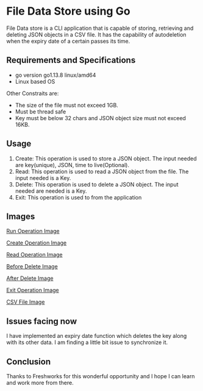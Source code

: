 # File Data Store using Go

File Data store is a CLI application that is capable of storing, retrieving and deleting JSON objects in a CSV file. It has the capability of autodeletion when the expiry date of a certain passes its time.
## Requirements and Specifications

- go version go1.13.8 linux/amd64
- Linux based OS

Other Constraits are:
- The size of the file must not exceed 1GB.
- Must be thread safe
- Key must be below 32 chars and JSON object size must not exceed 16KB.

## Usage
1. Create:
This operation is used to store a JSON object. The input needed are key(unique), JSON, time to live(Optional).
2. Read:
This operation is used to read a JSON object from the file. The input needed is a Key.
3. Delete:
This operation is used to delete a JSON object. The input needed are needed is a Key.
4. Exit:
This operation is used to from the application

## Images
<a href = "https://drive.google.com/file/d/19Bj2qbymOTWm5bqPHemgNqmdeUo5brBd/view?usp=sharing">Run Operation Image</a>

<a href = "https://drive.google.com/file/d/16Hw4mJawbXij0PZs8V8WeFxfqabh0Per/view?usp=sharing">Create Operation Image</a>

<a href = "https://drive.google.com/file/d/1LodafV_CBuhp9mewthIIzA2PT2X31sKQ/view?usp=sharing">Read Operation Image</a>

<a href = "https://drive.google.com/file/d/1ZZTMzLf7evHwA6k06vx6Qi-Pm4XTh3kZ/view?usp=sharing">Before Delete Image</a>

<a href = "https://drive.google.com/file/d/1x8NoOd4WH0wJKrP4eZj-0j-4g1VcRwOQ/view?usp=sharing">After Delete Image</a>

<a href = "https://drive.google.com/file/d/1xSxAHgZhZBmzEQVpRceM50a-_sR6KTTX/view?usp=sharing">Exit Operation Image</a>

<a href = "https://drive.google.com/file/d/1hnJ14CyvlPI2RfcwxWKUfUlPPd_CZne1/view?usp=sharing">CSV File Image</a>


## Issues facing now
I have implemented an expiry date function which deletes the key along with its other data. I am finding a little bit issue to synchronize it.


## Conclusion
Thanks to Freshworks for this wonderful opportunity and I hope I can learn and work more from there.
